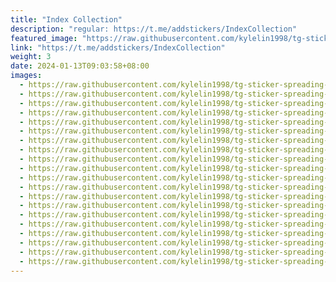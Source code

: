 ```yaml
---
title: "Index Collection"
description: "regular: https://t.me/addstickers/IndexCollection"
featured_image: "https://raw.githubusercontent.com/kylelin1998/tg-sticker-spreading-worldwide-images/main/img/7e22e4ec-54ee-48b5-90b5-b0bfd52eadcf.jpg"
link: "https://t.me/addstickers/IndexCollection"
weight: 3
date: 2024-01-13T09:03:58+08:00
images:
  - https://raw.githubusercontent.com/kylelin1998/tg-sticker-spreading-worldwide-images/main/img/7e22e4ec-54ee-48b5-90b5-b0bfd52eadcf.jpg
  - https://raw.githubusercontent.com/kylelin1998/tg-sticker-spreading-worldwide-images/main/img/39c19f5d-cd57-4421-81bd-d95c1d4196e6.jpg
  - https://raw.githubusercontent.com/kylelin1998/tg-sticker-spreading-worldwide-images/main/img/60bde653-4f15-43d3-94df-c2a71bb47712.jpg
  - https://raw.githubusercontent.com/kylelin1998/tg-sticker-spreading-worldwide-images/main/img/aff2c750-e639-4bb3-951f-6b44f6209fe7.jpg
  - https://raw.githubusercontent.com/kylelin1998/tg-sticker-spreading-worldwide-images/main/img/5ec22130-93f0-4149-9113-8191ebde6cb2.jpg
  - https://raw.githubusercontent.com/kylelin1998/tg-sticker-spreading-worldwide-images/main/img/7f598d89-a458-480e-94e9-4c7f31d2c5a0.jpg
  - https://raw.githubusercontent.com/kylelin1998/tg-sticker-spreading-worldwide-images/main/img/bdf60f22-06fd-41b8-a5ca-0769ec3a03f7.jpg
  - https://raw.githubusercontent.com/kylelin1998/tg-sticker-spreading-worldwide-images/main/img/7bcbf26b-a513-4a77-b31b-9c6e8101d6ba.jpg
  - https://raw.githubusercontent.com/kylelin1998/tg-sticker-spreading-worldwide-images/main/img/474df0c7-c83e-4338-a6e5-e043c6e1182d.jpg
  - https://raw.githubusercontent.com/kylelin1998/tg-sticker-spreading-worldwide-images/main/img/d5ebfdbc-cfee-4152-9468-6ec8e194569b.jpg
  - https://raw.githubusercontent.com/kylelin1998/tg-sticker-spreading-worldwide-images/main/img/5dd584dd-86c7-45d5-a6a7-fbb4d6831916.jpg
  - https://raw.githubusercontent.com/kylelin1998/tg-sticker-spreading-worldwide-images/main/img/4d306a91-9b79-4932-a2ad-cd5121b9d51d.jpg
  - https://raw.githubusercontent.com/kylelin1998/tg-sticker-spreading-worldwide-images/main/img/9177d66b-7a7a-4772-912d-df6d8b8c29f9.jpg
  - https://raw.githubusercontent.com/kylelin1998/tg-sticker-spreading-worldwide-images/main/img/f2de94bd-e5ab-4cfe-b615-8de0e1296ecf.jpg
  - https://raw.githubusercontent.com/kylelin1998/tg-sticker-spreading-worldwide-images/main/img/3dfe13b4-c3f4-4836-b5de-b376bf75b5a7.jpg
  - https://raw.githubusercontent.com/kylelin1998/tg-sticker-spreading-worldwide-images/main/img/ed481a03-8e3d-4ffb-9a3c-6b8ef9840e2e.jpg
  - https://raw.githubusercontent.com/kylelin1998/tg-sticker-spreading-worldwide-images/main/img/a2b8d826-cd3f-423c-acf4-660c9e468628.jpg
  - https://raw.githubusercontent.com/kylelin1998/tg-sticker-spreading-worldwide-images/main/img/4f6f0117-f74d-43f0-9af0-47a7412ac51d.jpg
  - https://raw.githubusercontent.com/kylelin1998/tg-sticker-spreading-worldwide-images/main/img/a9031b5f-61e5-498b-b917-e3cdeef65fe6.jpg
  - https://raw.githubusercontent.com/kylelin1998/tg-sticker-spreading-worldwide-images/main/img/86cccb06-eaaa-4a85-b71a-293eebf17fcd.jpg
---
```

